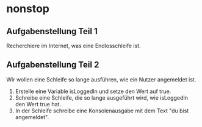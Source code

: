 # nonstop

## Aufgabenstellung Teil 1
Recherchiere im Internet, was eine Endlosschleife ist.

## Aufgabenstellung Teil 2
Wir wollen eine Schleife so lange ausführen, wie ein Nutzer angemeldet ist.
1. Erstelle eine Variable isLoggedIn und setze den Wert auf true.
2. Schreibe eine Schleife, die so lange ausgeführt wird, wie isLoggedIn den Wert true hat.
3. In der Schleife schreibe eine Konsolenausgabe mit dem Text "du bist angemeldet".